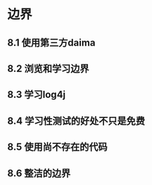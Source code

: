 # 边界



## 8.1 使用第三方daima



## 8.2 浏览和学习边界



## 8.3 学习log4j



## 8.4 学习性测试的好处不只是免费



## 8.5 使用尚不存在的代码



## 8.6 整洁的边界



